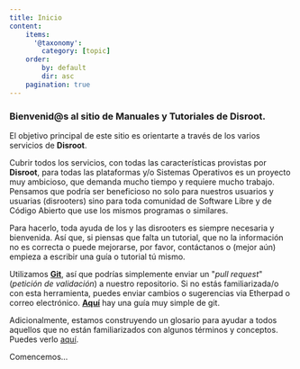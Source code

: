 ```yaml
---
title: Inicio
content:
    items:
      '@taxonomy':
        category: [topic]
    order:
        by: default
        dir: asc
    pagination: true
---
```


### Bienvenid@s al sitio de Manuales y Tutoriales de Disroot.

El objetivo principal de este sitio es orientarte a través de los varios servicios de **Disroot**.

Cubrir todos los servicios, con todas las características provistas por **Disroot**, para todas las plataformas y/o Sistemas Operativos es un proyecto muy ambicioso, que demanda mucho tiempo y requiere mucho trabajo. Pensamos que podría ser beneficioso no solo para nuestros usuarios y usuarias (disrooters) sino para toda comunidad de Software Libre y de Código Abierto que use los mismos programas o similares.

Para hacerlo, toda ayuda de los y las disrooters es siempre necesaria y bienvenida. Así que, si piensas que falta un tutorial, que no la información no es correcta o puede mejorarse, por favor, contáctanos o (mejor aún) empieza a escribir una guía o tutorial tú mismo.<br>

Utilizamos **[Git](https://es.wikipedia.org/wiki/Git)**, así que podrías simplemente enviar un "*pull request*"  (*petición de validación*) a nuestro repositorio. Si no estás familiarizada/o con esta herramienta, puedes enviar cambios o sugerencias via Etherpad o correo electrónico. [**Aquí**](/contribute/git) hay una guía muy simple de git.<br>

Adicionalmente, estamos construyendo un glosario para ayudar a todos aquellos que no están familiarizados con algunos términos y conceptos. Puedes verlo [aquí](/glossary).

Comencemos...
